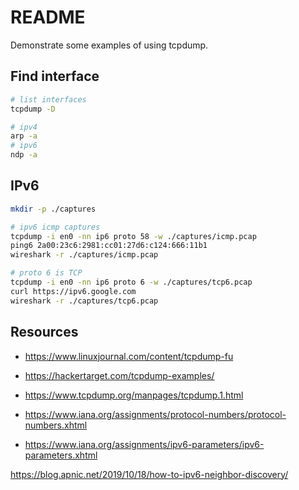 # README

Demonstrate some examples of using tcpdump.  

## Find interface

```sh
# list interfaces
tcpdump -D 

# ipv4
arp -a 
# ipv6
ndp -a 
```

## IPv6

```sh
mkdir -p ./captures
```

```sh
# ipv6 icmp captures
tcpdump -i en0 -nn ip6 proto 58 -w ./captures/icmp.pcap 
ping6 2a00:23c6:2981:cc01:27d6:c124:666:11b1
wireshark -r ./captures/icmp.pcap    
```

```sh
# proto 6 is TCP
tcpdump -i en0 -nn ip6 proto 6 -w ./captures/tcp6.pcap 
curl https://ipv6.google.com
wireshark -r ./captures/tcp6.pcap        
```

## Resources

* https://www.linuxjournal.com/content/tcpdump-fu
* https://hackertarget.com/tcpdump-examples/
* https://www.tcpdump.org/manpages/tcpdump.1.html

* https://www.iana.org/assignments/protocol-numbers/protocol-numbers.xhtml
* https://www.iana.org/assignments/ipv6-parameters/ipv6-parameters.xhtml

https://blog.apnic.net/2019/10/18/how-to-ipv6-neighbor-discovery/